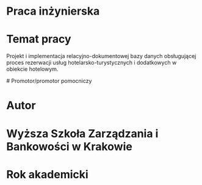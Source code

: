 # Praca inżynierska

# Temat pracy

<p>Projekt i implementacja relacyjno-dokumentowej bazy danych obsługującej proces rezerwacji usług hotelarsko-turystycznych i dodatkowych w obiekcie hotelowym.
</p>
# Promotor/promotor pomocniczy

# Autor

# Wyższa Szkoła Zarządzania i Bankowości w Krakowie

# Rok akademicki
